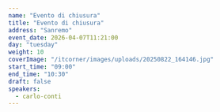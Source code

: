 ```yaml
---
name: "Evento di chiusura"
title: "Evento di chiusura"
address: "Sanremo"
event_date: 2026-04-07T11:21:00
day: "tuesday"
weight: 10
coverImage: "/itcorner/images/uploads/20250822_164146.jpg"
start_time: "09:00"
end_time: "10:30"
draft: false
speakers:
  - carlo-conti
---
```

